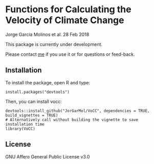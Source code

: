 # Functions for Calculating the Velocity of Climate Change

Jorge Garcia Molinos et al. 28 Feb 2018

This package is currently under development.

Please contact [me](jorgegmolinos@arc.hokudai.ac.jp) if you use it or for questions or feed-back.


## Installation

To install the package, open R and type:

    install.packages("devtools")

Then, you can install vocc:

    devtools::install_github("JorGarMol/VoCC", dependencies = TRUE, build_vignettes = TRUE)
    # Alternatively call without building the vignette to save installation time
    library(VoCC)

## License

GNU Affero General Public License v3.0
